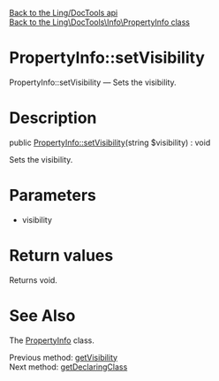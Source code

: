 [Back to the Ling/DocTools api](https://github.com/lingtalfi/DocTools/blob/master/doc/api/Ling/DocTools.md)<br>
[Back to the Ling\DocTools\Info\PropertyInfo class](https://github.com/lingtalfi/DocTools/blob/master/doc/api/Ling/DocTools/Info/PropertyInfo.md)


PropertyInfo::setVisibility
================



PropertyInfo::setVisibility — Sets the visibility.




Description
================


public [PropertyInfo::setVisibility](https://github.com/lingtalfi/DocTools/blob/master/doc/api/Ling/DocTools/Info/PropertyInfo/setVisibility.md)(string $visibility) : void




Sets the visibility.




Parameters
================


- visibility

    


Return values
================

Returns void.








See Also
================

The [PropertyInfo](https://github.com/lingtalfi/DocTools/blob/master/doc/api/Ling/DocTools/Info/PropertyInfo.md) class.

Previous method: [getVisibility](https://github.com/lingtalfi/DocTools/blob/master/doc/api/Ling/DocTools/Info/PropertyInfo/getVisibility.md)<br>Next method: [getDeclaringClass](https://github.com/lingtalfi/DocTools/blob/master/doc/api/Ling/DocTools/Info/PropertyInfo/getDeclaringClass.md)<br>

